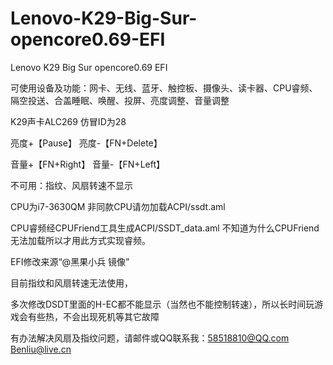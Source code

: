 # Lenovo-K29-Big-Sur-opencore0.69-EFI
Lenovo K29 Big Sur opencore0.69 EFI

可使用设备及功能：网卡、无线、蓝牙、触控板、摄像头、读卡器、CPU睿频、隔空投送、合盖睡眠、唤醒、投屏、亮度调整、音量调整

K29声卡ALC269 仿冒ID为28

亮度+【Pause】  亮度-【FN+Delete】

音量+【FN+Right】 音量-【FN+Left】

不可用：指纹、风扇转速不显示

CPU为i7-3630QM 非同款CPU请勿加载ACPI/ssdt.aml 

CPU睿频经CPUFriend工具生成ACPI/SSDT_data.aml 不知道为什么CPUFriend无法加载所以才用此方式实现睿频。

EFI修改来源“@黑果小兵 镜像”

目前指纹和风扇转速无法使用，

多次修改DSDT里面的H-EC都不能显示（当然也不能控制转速），所以长时间玩游戏会有些热，不会出现死机等其它故障

有办法解决风扇及指纹问题，请邮件或QQ联系我：58518810@QQ.com Benliu@live.cn
